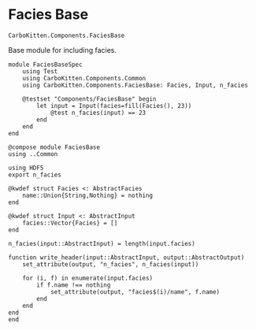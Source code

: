 # Facies Base

```component-dag
CarboKitten.Components.FaciesBase
```

Base module for including facies.

``` {.julia file=test/Components/FaciesBaseSpec.jl}
module FaciesBaseSpec
    using Test
    using CarboKitten.Components.Common
    using CarboKitten.Components.FaciesBase: Facies, Input, n_facies

    @testset "Components/FaciesBase" begin
        let input = Input(facies=fill(Facies(), 23))
            @test n_facies(input) == 23
        end
    end
end
```

``` {.julia file=src/Components/FaciesBase.jl}
@compose module FaciesBase
using ..Common

using HDF5
export n_facies

@kwdef struct Facies <: AbstractFacies
    name::Union{String,Nothing} = nothing
end

@kwdef struct Input <: AbstractInput
    facies::Vector{Facies} = []
end

n_facies(input::AbstractInput) = length(input.facies)

function write_header(input::AbstractInput, output::AbstractOutput)
    set_attribute(output, "n_facies", n_facies(input))

    for (i, f) in enumerate(input.facies)
        if f.name !== nothing
            set_attribute(output, "facies$(i)/name", f.name)
        end
    end
end
end
```
